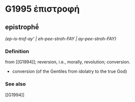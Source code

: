 # G1995 ἐπιστροφή

## epistrophḗ

_(ep-is-trof-ay' | eh-pee-stroh-FAY | ay-pee-stroh-FAY)_

### Definition

from [[G1994]]; reversion, i.e., morally, revolution; conversion.

- conversion (of the Gentiles from idolatry to the true God)

### See also

[[G1994]]

